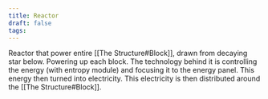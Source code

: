 ```yaml
---
title: Reactor
draft: false
tags:
---
```


Reactor that power entire [[The Structure#Block]], drawn from decaying star below. Powering up each block. The technology behind it is controlling the energy (with entropy module) and focusing it to the energy panel. This energy then turned into electricity. This electricity is then distributed around the  [[The Structure#Block]].
